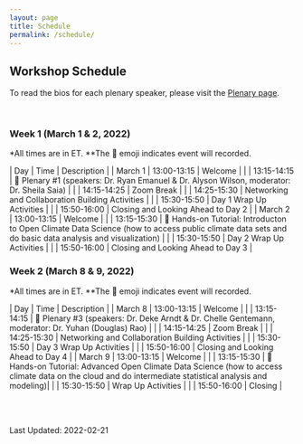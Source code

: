 ```yaml
---
layout: page
title: Schedule
permalink: /schedule/
---
```


## Workshop Schedule

To read the bios for each plenary speaker, please visit the [Plenary page](https://open-climate-data-science.github.io/plenaries/).

<br>

### Week 1 (March 1 & 2, 2022)

*All times are in ET.
**The :movie_camera: emoji indicates event will recorded.

| Day | Time | Description |
| March 1  | 13:00-13:15  | Welcome |
| | 13:15-14:15  | :movie_camera: Plenary #1 (speakers: Dr. Ryan Emanuel & Dr. Alyson Wilson, moderator: Dr. Sheila Saia) |
| | 14:15-14:25  | Zoom Break |
| | 14:25-15:30  | Networking and Collaboration Building Activities |
| | 15:30-15:50  | Day 1 Wrap Up Activities |
| | 15:50-16:00  | Closing and Looking Ahead to Day 2 |
| March 2  | 13:00-13:15 | Welcome |
| | 13:15-15:30  | :movie_camera: Hands-on Tutorial: Introducton to Open Climate Data Science (how to access public climate data sets and do basic data analysis and visualization) |
| | 15:30-15:50  | Day 2 Wrap Up Activities |
| | 15:50-16:00  | Closing and Looking Ahead to Day 3 |

### Week 2 (March 8 & 9, 2022)

*All times are in ET.
**The :movie_camera: emoji indicates event will recorded.

| Day | Time | Description |
| March 8  | 13:00-13:15  | Welcome |
| | 13:15-14:15  | :movie_camera: Plenary #3 (speakers: Dr. Deke Arndt & Dr. Chelle Gentemann, moderator: Dr. Yuhan (Douglas) Rao) |
| | 14:15-14:25  | Zoom Break |
| | 14:25-15:30  | Networking and Collaboration Building Activities |
| | 15:30-15:50  | Day 3 Wrap Up Activities |
| | 15:50-16:00  | Closing and Looking Ahead to Day 4 |
| March 9  | 13:00-13:15  | Welcome |
| | 13:15-15:30  | :movie_camera: Hands-on Tutorial: Advanced Open Climate Data Science (how to access climate data on the cloud and do intermediate statistical analysis and modeling)|
| | 15:30-15:50  | Wrap Up Activities |
| | 15:50-16:00  | Closing |

<br> 
<br>

Last Updated: 2022-02-21
